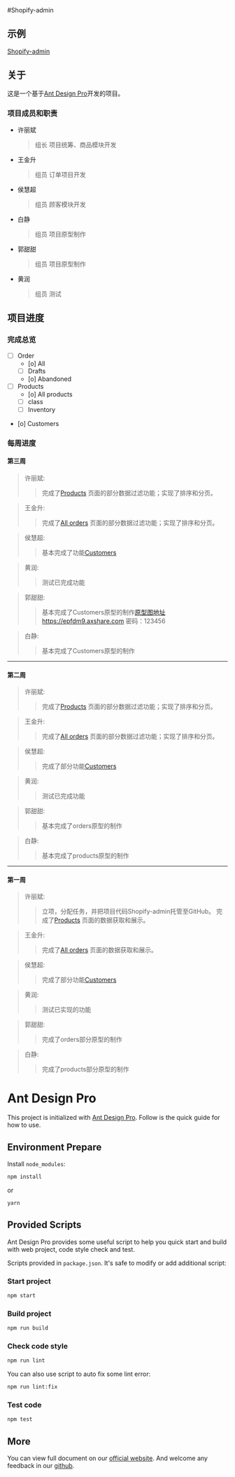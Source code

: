 #Shopify-admin

## 示例

[Shopify-admin](https://Xlbinger.github.io/shopify-admin/)

## 关于

这是一个基于[Ant Design Pro](https://pro.ant.design)开发的项目。

### 项目成员和职责

* 许丽斌
    > 组长
    > 项目统筹、商品模块开发
* 王金升
    >组员
    >订单项目开发
* 侯慧超
    >组员
    >顾客模块开发
* 白静
    >组员
    >项目原型制作
* 郭甜甜
    >组员
    >项目原型制作
* 黄润
    >组员
    >测试


## 项目进度

### 完成总览

 - [ ] Order
    - [o] All 
    - [ ] Drafts
    - [o] Abandoned
 - [ ] Products
    - [o] All products
    - [ ] class
    - [ ] Inventory
 - [o] Customers

### 每周进度

#### 第三周

>许丽斌:  
>   > 完成了[Products](https://Xlbinger.github.io/shopify-admin/#/products/)
>   > 页面的部分数据过滤功能；实现了排序和分页。


>王金升:  
>   > 完成了[All orders](https://Xlbinger.github.io/shopify-admin/#/order/)
>   > 页面的部分数据过滤功能；实现了排序和分页。

>侯慧超:  
>   >基本完成了功能[Customers](https://Xlbinger.github.io/shopify-admin/#/customers/)

>黄润:  
>   > 测试已完成功能

>郭甜甜:
>   > 基本完成了Customers原型的制作[原型图地址https://epfdm9.axshare.com](https://epfdm9.axshare.com)  密码：123456

>白静:  
>   > 基本完成了Customers原型的制作  

***

#### 第二周

>许丽斌:  
>   > 完成了[Products](https://Xlbinger.github.io/shopify-admin/#/products/)
>   > 页面的部分数据过滤功能；实现了排序和分页。


>王金升:  
>   > 完成了[All orders](https://Xlbinger.github.io/shopify-admin/#/order/)
>   > 页面的部分数据过滤功能；实现了排序和分页。

>侯慧超:  
>   >完成了部分功能[Customers](https://Xlbinger.github.io/shopify-admin/#/customers/)

>黄润:  
>   > 测试已完成功能

>郭甜甜:
>   > 基本完成了orders原型的制作

>白静:  
>   > 基本完成了products原型的制作  

***

#### 第一周

>许丽斌:  
>   > 立项，分配任务，并把项目代码Shopify-admin托管至GitHub。
>   >  完成了[Products](https://Xlbinger.github.io/shopify-admin/#/products/)
>   > 页面的数据获取和展示。  

>王金升:  
>   >完成了[All orders](https://Xlbinger.github.io/shopify-admin/#/order/)
>   > 页面的数据获取和展示。 

>侯慧超:  
>   >完成了部分功能[Customers](https://Xlbinger.github.io/shopify-admin/#/customers/)

>黄润:  
>   > 测试已实现的功能

>郭甜甜:  
>   > 完成了orders部分原型的制作

>白静:  
>   > 完成了products部分原型的制作


# Ant Design Pro

This project is initialized with [Ant Design Pro](https://pro.ant.design). Follow is the quick guide for how to use.

## Environment Prepare

Install `node_modules`:

```bash
npm install
```

or

```bash
yarn
```

## Provided Scripts

Ant Design Pro provides some useful script to help you quick start and build with web project, code style check and test.

Scripts provided in `package.json`. It's safe to modify or add additional script:

### Start project

```bash
npm start
```

### Build project

```bash
npm run build
```

### Check code style

```bash
npm run lint
```

You can also use script to auto fix some lint error:

```bash
npm run lint:fix
```

### Test code

```bash
npm test
```

## More

You can view full document on our [official website](https://pro.ant.design). And welcome any feedback in our [github](https://github.com/ant-design/ant-design-pro).
